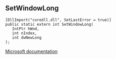 ## SetWindowLong

```
[DllImport("coredll.dll", SetLastError = true)]
public static extern int SetWindowLong(
   IntPtr hWnd,
   int nIndex,
   int dwNewLong
);
```

[Microsoft documentation](https://docs.microsoft.com/en-us/windows/win32/api/winuser/nf-winuser-setwindowlongw)
